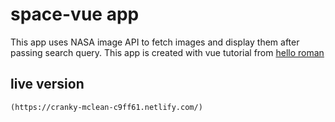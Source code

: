# space-vue app

This app uses NASA image API to fetch images and display them after passing search query.
This app is created with vue tutorial from [hello roman](https://www.youtube.com/channel/UCq8XmOMtrUCb8FcFHQEd8_g)

## live version
```
(https://cranky-mclean-c9ff61.netlify.com/)
```


